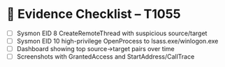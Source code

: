 # 📸 Evidence Checklist – T1055
- [ ] Sysmon EID 8 CreateRemoteThread with suspicious source/target
- [ ] Sysmon EID 10 high-privilege OpenProcess to lsass.exe/winlogon.exe
- [ ] Dashboard showing top source→target pairs over time
- [ ] Screenshots with GrantedAccess and StartAddress/CallTrace
